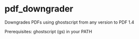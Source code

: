 # pdf_downgrader
Downgrades PDFs using ghostscript from any version to PDF 1.4

Prerequisites: ghostscript (gs) in your PATH
